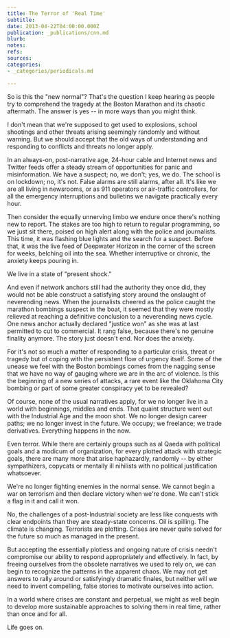 ```yaml
---
title: The Terror of 'Real Time'
subtitle: 
date: 2013-04-22T04:00:00.000Z
publication: _publications/cnn.md
blurb: 
notes: 
refs: 
sources: 
categories:
- _categories/periodicals.md

---
```

So is this the "new normal"? That's the question I keep hearing as people try to comprehend the tragedy at the Boston Marathon and its chaotic aftermath. The answer is yes -- in more ways than you might think.

I don't mean that we're supposed to get used to explosions, school shootings and other threats arising seemingly randomly and without warning. But we should accept that the old ways of understanding and responding to conflicts and threats no longer apply.

In an always-on, post-narrative age, 24-hour cable and Internet news and Twitter feeds offer a steady stream of opportunities for panic and misinformation. We have a suspect; no, we don't; yes, we do. The school is on lockdown; no, it's not. False alarms are still alarms, after all. It's like we are all living in newsrooms, or as 911 operators or air-traffic controllers, for all the emergency interruptions and bulletins we navigate practically every hour.

Then consider the equally unnerving limbo we endure once there's nothing new to report. The stakes are too high to return to regular programming, so we just sit there, poised on high alert along with the police and journalists. This time, it was flashing blue lights and the search for a suspect. Before that, it was the live feed of Deepwater Horizon in the corner of the screen for weeks, belching oil into the sea. Whether interruptive or chronic, the anxiety keeps pouring in.

We live in a state of "present shock."

And even if network anchors still had the authority they once did, they would not be able construct a satisfying story around the onslaught of neverending news. When the journalists cheered as the police caught the marathon bombings suspect in the boat, it seemed that they were mostly relieved at reaching a definitive conclusion to a neverending news cycle. One news anchor actually declared "justice won" as she was at last permitted to cut to commercial. It rang false, because there's no genuine finality anymore. The story just doesn't end. Nor does the anxiety.

For it's not so much a matter of responding to a particular crisis, threat or tragedy but of coping with the persistent flow of urgency itself. Some of the unease we feel with the Boston bombings comes from the nagging sense that we have no way of gauging where we are in the arc of violence. Is this the beginning of a new series of attacks, a rare event like the Oklahoma City bombing or part of some greater conspiracy yet to be revealed?

Of course, none of the usual narratives apply, for we no longer live in a world with beginnings, middles and ends. That quaint structure went out with the Industrial Age and the moon shot. We no longer design career paths; we no longer invest in the future. We occupy; we freelance; we trade derivatives. Everything happens in the now.

Even terror. While there are certainly groups such as al Qaeda with political goals and a modicum of organization, for every plotted attack with strategic goals, there are many more that arise haphazardly, randomly -- by either sympathizers, copycats or mentally ill nihilists with no political justification whatsoever.

We're no longer fighting enemies in the normal sense. We cannot begin a war on terrorism and then declare victory when we're done. We can't stick a flag in it and call it won.

No, the challenges of a post-Industrial society are less like conquests with clear endpoints than they are steady-state concerns. Oil is spilling. The climate is changing. Terrorists are plotting. Crises are never quite solved for the future so much as managed in the present.

But accepting the essentially plotless and ongoing nature of crisis needn't compromise our ability to respond appropriately and effectively. In fact, by freeing ourselves from the obsolete narratives we used to rely on, we can begin to recognize the patterns in the apparent chaos. We may not get answers to rally around or satisfyingly dramatic finales, but neither will we need to invent compelling, false stories to motivate ourselves into action.

In a world where crises are constant and perpetual, we might as well begin to develop more sustainable approaches to solving them in real time, rather than once and for all.

Life goes on.